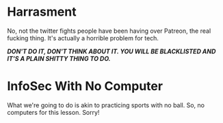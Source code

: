 # Harrasment

No, not the twitter fights people have been having over Patreon, the real fucking thing. It's actually a horrible problem for tech.

***DON'T DO IT, DON'T THINK ABOUT IT. YOU WILL BE BLACKLISTED AND IT'S A PLAIN SHITTY THING TO DO.***

# InfoSec With No Computer

What we're going to do is akin to practicing sports with no ball. So, no computers for this lesson. Sorry!

